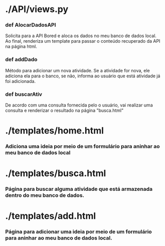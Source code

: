 <h1>./API/views.py</h1>
<h3>def AlocarDadosAPI</h3>
<p>Solicita para a API Bored e aloca os dados no meu banco de dados local. Ao final, renderiza um template para passar o conteúdo recuperado da API na página html.</p>
<h3>def addDado</h3>
<p>Método para adicionar um nova atividade. Se a atividade for nova, ele adiciona ela para o banco, se não, informa ao usuário que está atividade já foi adicionada.</p>
<h3>def buscarAtiv</h3>
<p>De acordo com uma consulta fornecida pelo o usuário, vai realizar uma consulta e renderizar o resultado na página "busca.html"</p>

<h1>./templates/home.html</h1>
<h3>Adiciona uma ideia por meio de um formulário para aninhar ao meu banco de dados local</h3>

<h1>./templates/busca.html</h1>
<h3>Página para buscar alguma atividade que está armazenada dentro do meu banco de dados.</h3>

<h1>./templates/add.html</h1>
<h3>Página para adicionar uma ideia por meio de um formulário para aninhar ao meu banco de dados local.</h3>
